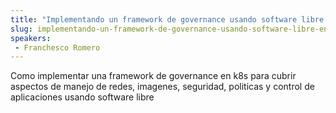 ```yaml
---
title: "Implementando un framework de governance usando software libre en k8s"
slug: implementando-un-framework-de-governance-usando-software-libre-en-k8s
speakers:
 - Franchesco Romero
---
```


Como implementar una framework de governance en k8s para cubrir aspectos de manejo de redes, imagenes, seguridad, politicas y control de aplicaciones usando software libre